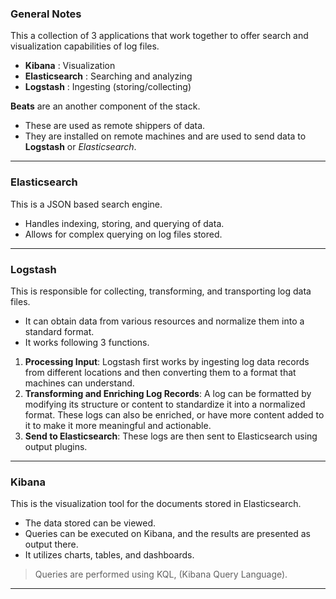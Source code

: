 ### General Notes

This a collection of 3 applications that work together to offer search and visualization capabilities of log files.

- **Kibana** : Visualization
- **Elasticsearch** : Searching and analyzing
- **Logstash** : Ingesting (storing/collecting)

**Beats** are an another component of the stack.

- These are used as remote shippers of data.
- They are installed on remote machines and are used to send data to **Logstash** or _Elasticsearch_.

---

### Elasticsearch

This is a JSON based search engine.

- Handles indexing, storing, and querying of data.
- Allows for complex querying on log files stored.

---

### Logstash

This is responsible for collecting, transforming, and transporting log data files.

- It can obtain data from various resources and normalize them into a standard format.
- It works following 3 functions.

1. **Processing Input**: Logstash first works by ingesting log data records from different locations and then converting them to a format that machines can understand.
2. **Transforming and Enriching Log Records**: A log can be formatted by modifying its structure or content to standardize it into a normalized format. These logs can also be enriched, or have more content added to it to make it more meaningful and actionable.
3. **Send to Elasticsearch**: These logs are then sent to Elasticsearch using output plugins.

---

### Kibana

This is the visualization tool for the documents stored in Elasticsearch.

- The data stored can be viewed.
- Queries can be executed on Kibana, and the results are presented as output there.
- It utilizes charts, tables, and dashboards.

> Queries are performed using KQL, (Kibana Query Language).

---